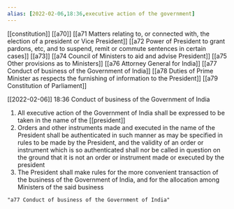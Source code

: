 ```yaml
---
alias: [2022-02-06,18:36,executive action of the government]
---
```

[[constitution]] [[a70]] [[a71 Matters relating to, or connected with, the election of a president or Vice President]] [[a72 Power of President to grant pardons, etc, and to suspend, remit or commute sentences in certain cases]] [[a73]] [[a74 Council of Ministers to aid and advise President]] [[a75 Other provisions as to Ministers]] [[a76 Attorney General for India]] [[a77 Conduct of business of the Government of India]] [[a78 Duties of Prime Minister as respects the furnishing of information to the President]] [[a79 Constitution of Parliament]]

[[2022-02-06]] 18:36
Conduct of business of the Government of India
1) All executive action of the Government of India shall be expressed to be taken in the name of the [[president]]
2) Orders and other instruments made and executed in the name of the President shall be authenticated in such manner as may be specified in rules to be made by the President, and the validity of an order or instrument which is so authenticated shall nor be called in question on the ground that it is not an order or instrument made or executed by the president
3) The President shall make rules for the more convenient transaction of the business of the Government of India, and for the allocation among Ministers of the said business
```query 2022-03-26 17:59
"a77 Conduct of business of the Government of India"
```